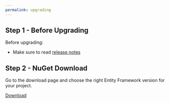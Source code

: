 ```yaml
---
permalink: upgrading
---
```


## Step 1 - Before Upgrading
Before upgrading:
- Make sure to read [release notes](https://github.com/zzzprojects/EntityFramework-Extensions/releases)

## Step 2 - NuGet Download

Go to the download page and choose the right Entity Framework version for your project.

<a class="btn btn-lg btn-z" role="button" href="/download" onclick="ga('send', 'event', { eventAction: 'download'});">
	<i class="fa fa-cloud-download" aria-hidden="true"></i>
	Download
	<i class="fa fa-angle-right"></i>
</a>